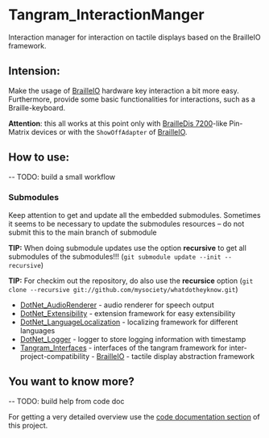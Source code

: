 ﻿Tangram_InteractionManger
=========
Interaction manager for interaction on tactile displays based on the BrailleIO framework.


## Intension:

Make the usage of [BrailleIO](https://github.com/TUD-INF-IAI-MCI/BrailleIO) hardware key interaction a bit more easy. Furthermore, provide some basic functionalities for interactions, such as a Braille-keyboard.

**Attention**: this all works at this point only with [BrailleDis 7200]( http://web.metec-ag.de/graphik%20display.html)-like Pin-Matrix devices or with the `ShowOffAdapter` of [BrailleIO](https://github.com/TUD-INF-IAI-MCI/BrailleIO).

## How to use:


--	TODO: build a small workflow


### Submodules
Keep attention to get and update all the embedded submodules. Sometimes it seems to be necessary to update the submodules resources – do not submit this to the main branch of submodule

**TIP:** When doing submodule updates use the option **recursive** to get all submodules of the submodules!!! (`git submodule update --init --recursive`)

**TIP:** For checkim out the repository, do also use the **recursice** option (`git clone --recursive git://github.com/mysociety/whatdotheyknow.git`)

- [DotNet_AudioRenderer](https://github.com/TUD-INF-IAI-MCI/DotNet_AudioRenderer) - audio renderer for speech output
- [DotNet_Extensibility](https://github.com/TUD-INF-IAI-MCI/DotNet_Extensibility) - extension framework for easy extensibility
- [DotNet_LanguageLocalization](https://github.com/TUD-INF-IAI-MCI/DotNet_LanguageLocalization) - localizing framework for different languages
- [DotNet_Logger](https://github.com/TUD-INF-IAI-MCI/DotNet_Logger) - logger to store logging information with timestamp
- [Tangram_Interfaces](https://github.com/TUD-INF-IAI-MCI/Tangram_Interfaces) - interfaces of the tangram framework for inter-project-compatibility
       - [BrailleIO](https://github.com/TUD-INF-IAI-MCI/BrailleIO) - tactile display abstraction framework


## You want to know more?

--	TODO: build help from code doc

For getting a very detailed overview use the [code documentation section](/Help/index.html) of this project.

